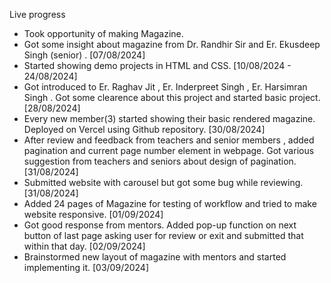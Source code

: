 Live progress

- Took opportunity of making Magazine. 
- Got some insight about magazine from Dr. Randhir Sir and Er. Ekusdeep Singh (senior) . [07/08/2024]
- Started showing demo projects in HTML and CSS. [10/08/2024 - 24/08/2024]
- Got introduced to Er. Raghav Jit , Er. Inderpreet Singh , Er. Harsimran Singh .
Got some clearence about this project and started basic project. [28/08/2024]
- Every new member(3) started showing their basic rendered magazine. Deployed on Vercel using Github repository. [30/08/2024]
- After review and feedback from teachers and senior members , added pagination  and current page number element in webpage. Got various suggestion from teachers and seniors about design of pagination. [31/08/2024]
- Submitted website with carousel but got some bug while reviewing. [31/08/2024]
- Added 24 pages of Magazine for testing of workflow and tried to make website responsive. [01/09/2024]
- Got good response from mentors. Added pop-up function on next button of last page asking user for review or exit and submitted that within that day. [02/09/2024]
- Brainstormed new layout of magazine with mentors and started implementing it. [03/09/2024]
